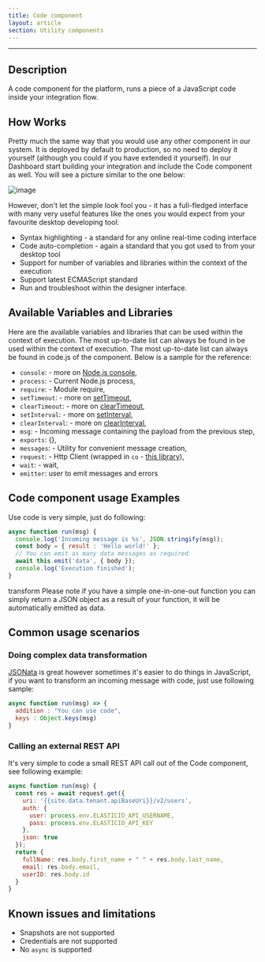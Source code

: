 ```yaml
---
title: Code component
layout: article
section: Utility components
---
```

---
## Description

A code component for the platform, runs a piece of a JavaScript code inside your
integration flow.

## How Works

Pretty much the same way that you would use any other component in our system.
It is deployed by default to production, so no need to deploy it yourself
(although you could if you have extended it yourself). In our Dashboard start
building your integration and include the Code component as well. You will see a
picture similar to the one below:

![image](https://user-images.githubusercontent.com/56208/52571227-71cd9480-2e15-11e9-9c62-17e5085d7ada.png)

However, don't let the simple look fool you - it has a full-fledged interface
with many very useful features like the ones you would expect from your
favourite desktop developing tool:

*   Syntax highlighting - a standard for any online real-time coding interface
*   Code auto-completion - again a standard that you got used to from your desktop tool
*   Support for number of variables and libraries within the context of the execution
*   Support latest ECMAScript standard
*   Run and troubleshoot within the designer interface.

## Available Variables and Libraries

Here are the available variables and libraries that can be used within the context of execution. The most up-to-date list
can always be found in be used within the context of execution. The most up-to-date list can always be found in code.js
of the component. Below is a sample for the reference:

-   `console`: - more on [Node.js console](https://nodejs.org/dist/latest-v5.x/docs/api/console.html),
-   `process`: - Current Node.js process,
-   `require`: - Module require,
-   `setTimeout`: - more on [setTimeout](https://nodejs.org/dist/latest-v5.x/docs/api/timers.html),
-   `clearTimeout`: - more on [clearTimeout](https://nodejs.org/dist/latest-v5.x/docs/api/timers.html),
-   `setInterval`: - more on [setInterval](https://nodejs.org/dist/latest-v5.x/docs/api/timers.html),
-   `clearInterval`: - more on [clearInterval](https://nodejs.org/dist/latest-v5.x/docs/api/timers.html),
-   `msg`: - Incoming message containing the payload from the previous step,
-   `exports`: {},
-   `messages`: - Utility for convenient message creation,
-   `request`: - Http Client (wrapped in `co` - [this library](https://www.npmjs.com/package/co-request)),
-   `wait`: - wait,
-   `emitter`: user to emit messages and errors

## Code component usage Examples

Use code is very simple, just do following:

```javascript
async function run(msg) {
  console.log('Incoming message is %s', JSON.stringify(msg));
  const body = { result : 'Hello world!' };
  // You can emit as many data messages as required
  await this.emit('data', { body });
  console.log('Execution finished');
}
```
transform
Please note if you have a simple one-in-one-out function you can simply return a
JSON object as a result of your function, it will be automatically emitted as data.

## Common usage scenarios

### Doing complex data transformation

[JSONata](http://jsonata.org/) is great however sometimes it's easier to do
things in JavaScript, if you want to transform an incoming message with code,
just use following sample:

```javascript
async function run(msg) => {
  addition : "You can use code",
  keys : Object.keys(msg)
}
```

### Calling an external REST API

It's very simple to code a small REST API call out of the Code component, see
following example:

```javascript
async function run(msg) {
  const res = await request.get({
    uri: '{{site.data.tenant.apiBaseUri}}/v2/users',
    auth: {
      user: process.env.ELASTICIO_API_USERNAME,
      pass: process.env.ELASTICIO_API_KEY
    },
    json: true
  });
  return {
    fullName: res.body.first_name + " " + res.body.last_name,
    email: res.body.email,
    userID: res.body.id
  }
}
```

## Known issues and limitations

-   Snapshots are not supported
-   Credentials are not supported
-   No `async` is supported
